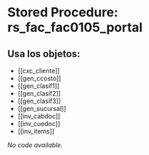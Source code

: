 # Stored Procedure: rs_fac_fac0105_portal

## Usa los objetos:
- [[cxc_cliente]]
- [[gen_ccosto]]
- [[gen_clasif1]]
- [[gen_clasif2]]
- [[gen_clasif3]]
- [[gen_sucursal]]
- [[inv_cabdoc]]
- [[inv_cuedoc]]
- [[inv_items]]

*No code available.*
